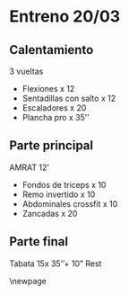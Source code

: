 # Entreno 20/03

## Calentamiento

3 vueltas

- Flexiones x 12
- Sentadillas con salto x 12
- Escaladores x 20
- Plancha pro x 35’’

## Parte principal

AMRAT 12’

- Fondos de triceps x 10
- Remo invertido x 10
- Abdominales crossfit x 10
- Zancadas x 20

## Parte final

Tabata 15x 35’’+ 10” Rest

\newpage

